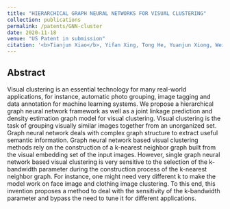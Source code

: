 ```yaml
---
title: "HIERARCHICAL GRAPH NEURAL NETWORKS FOR VISUAL CLUSTERING"
collection: publications
permalink: /patents/GNN-cluster
date: 2020-11-18
venue: "US Patent in submission"
citation: '<b>Tianjun Xiao</b>, Yifan Xing, Tong He, Yuanjun Xiong, Wei Xia, David Wipf, Zheng Zhang, Stefano, Soatto'
---
```




## Abstract
Visual clustering is an essential technology for many real-world applications, for instance, automatic photo grouping, image tagging and data annotation for machine learning systems. We propose a hierarchical graph neural network framework as well as a joint linkage prediction and density estimation graph model for visual clustering. Visual clustering is the task of grouping visually similar images together from an unorganized set. Graph neural network deals with complex graph structure to extract useful semantic information. Graph neural network based visual clustering methods rely on the construction of a k-nearest neighbor graph built from the visual embedding set of the input images. However, single graph neural network based visual clustering is very sensitive to the selection of the k-bandwidth parameter during the construction process of the k-nearest neighbor graph. For instance, one might need very different k to make the model work on face image and clothing image clustering. To this end, this invention proposes a method to deal with the sensitivity of the k-bandwidth parameter and bypass the need to tune it for different applications. 

